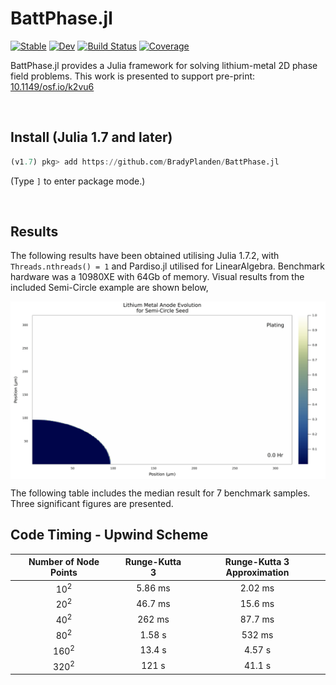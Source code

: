 # BattPhase.jl

[![Stable](https://img.shields.io/badge/docs-stable-blue.svg)](https://bradyplanden.github.io/LiMetalPhaseFields.jl/stable)
[![Dev](https://img.shields.io/badge/docs-dev-blue.svg)](https://bradyplanden.github.io/LiMetalPhaseFields.jl/dev)
[![Build Status](https://github.com/bradyplanden/LiMetalPhaseFields.jl/actions/workflows/CI.yml/badge.svg?branch=main)](https://github.com/bradyplanden/LiMetalPhaseFields.jl/actions/workflows/CI.yml?query=branch%3Amain)
[![Coverage](https://codecov.io/gh/bradyplanden/LiMetalPhaseFields.jl/branch/main/graph/badge.svg)](https://codecov.io/gh/bradyplanden/LiMetalPhaseFields.jl)

BattPhase.jl provides a Julia framework for solving lithium-metal 2D phase field problems. This work is presented to support pre-print: [10.1149/osf.io/k2vu6]

&nbsp;

Install (Julia 1.7 and later)
-----------------------------

```julia
(v1.7) pkg> add https://github.com/BradyPlanden/BattPhase.jl
```

(Type `]` to enter package mode.)

<!-- &nbsp;
## Examples 
Run the semi-circle example via,
```julia
include("examples/Semi-example.jl")
```
-->

&nbsp;
## Results
The following results have been obtained utilising Julia 1.7.2, with `Threads.nthreads() = 1` and Pardiso.jl utilised for LinearAlgebra. Benchmark hardware was a 10980XE with 64Gb of memory. Visual results from the included Semi-Circle example are shown below,


<p align="center">
<img src="examples/semicircle_fps15.gif" width="900" align="center"  />
</p>


The following table includes the median result for 7 benchmark samples. Three significant figures are presented.
&nbsp;
## Code Timing - Upwind Scheme

<div align="center">
  
|Number of Node Points|Runge-Kutta 3 |Runge-Kutta 3 Approximation|
|:-:|:-:|:-:|
| 10<sup>2</sup>  |  5.86 ms | 2.02 ms  |
|  20<sup>2</sup> | 46.7 ms  | 15.6 ms  |
|  40<sup>2</sup>|  262 ms | 87.7 ms |
|  80<sup>2</sup>| 1.58 s | 532 ms|
|  160<sup>2</sup> |  13.4 s | 4.57 s |
|  320<sup>2</sup> |  121 s| 41.1 s|
  
</div>


[10.1149/osf.io/k2vu6]: https://ecsarxiv.org/k2vu6/